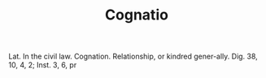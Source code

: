 ---
title: Cognatio
letter: C
permalink: "/definitions/bld-cognatio.html"
body: Lat. In the civil law. Cognation. Relationship, or kindred gener-ally. Dig.
  38, 10, 4, 2; Inst. 3, 6, pr
published_at: '2018-07-07'
source: Black's Law Dictionary 2nd Ed (1910)
layout: post
---